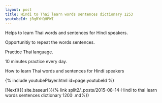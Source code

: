 ```yaml
---
layout: post
title: Hindi to Thai learn words sentences dictionary 1253 
youtubeId: jRgRYHQHPWI
---
```

 
 
Helps to learn Thai words and sentences for Hindi speakers.

Opportunitiy to repeat the words sentences. 

Practice Thai language. 
 
10 minutes practice every day. 
 
How to learn Thai words and sentences for Hindi speakers 
 
{% include youtubePlayer.html id=page.youtubeId %}
 
 
[Next]({{ site.baseurl }}{% link  split2/_posts/2015-08-14-Hindi to thai learn words sentences dictionary 1200 .md%})
 
